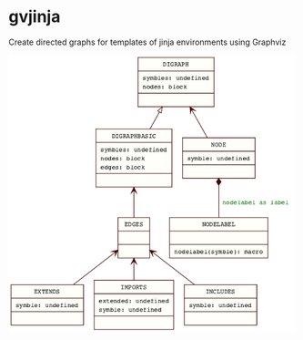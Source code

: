 # gvjinja
Create directed graphs for templates of jinja environments using Graphviz

![digraph](https://github.com/VC-H/gvjinja/blob/master/gvjinja.png?raw=true)
